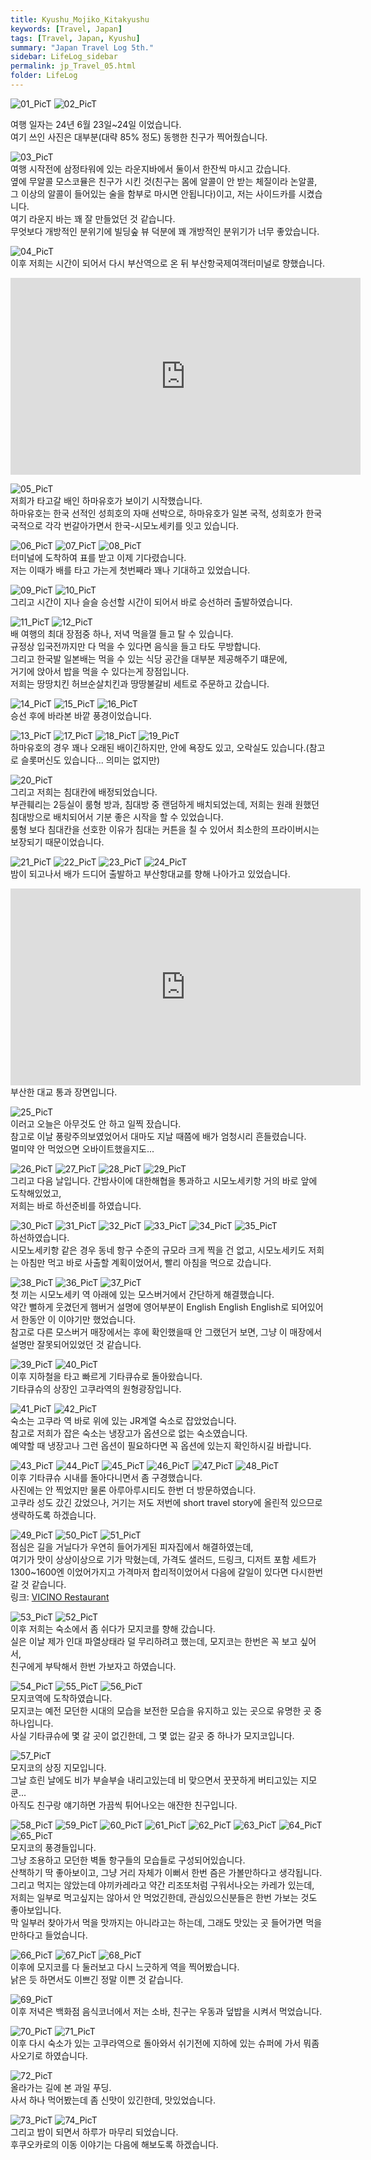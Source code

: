 ```yaml
---
title: Kyushu_Mojiko_Kitakyushu
keywords: [Travel, Japan]
tags: [Travel, Japan, Kyushu]
summary: "Japan Travel Log 5th."
sidebar: LifeLog_sidebar
permalink: jp_Travel_05.html
folder: LifeLog
---
```


![01_PicT](./trevel_JP/JP_06/01_PicT.png)
![02_PicT](./trevel_JP/JP_06/02_PicT.png)  

여행 일자는 24년 6월 23일~24일 이었습니다.  
여기 쓰인 사진은 대부분(대략 85% 정도) 동행한 친구가 찍어줬습니다.   

![03_PicT](./trevel_JP/JP_06/03_PicT.jpg)  
여행 시작전에 삼정타워에 있는 라운지바에서 둘이서 한잔씩 마시고 갔습니다.  
옆에 무알콜 모스코뮬은 친구가 시킨 것(친구는 몸에 알콜이 안 받는 체질이라 논알콜, 그 이상의 알콜이 들어있는 술을 함부로 마시면 안됩니다)이고, 저는 사이드카를 시켰습니다.  
여기 라운지 바는 꽤 잘 만들었던 것 같습니다.  
무엇보다 개방적인 분위기에 빌딩숲 뷰 덕분에 꽤 개방적인 분위기가 너무 좋았습니다.  

![04_PicT](./trevel_JP/JP_06/04_PicT.jpg)  
이후 저희는 시간이 되어서 다시 부산역으로 온 뒤 부산항국제여객터미널로 향했습니다.  

<iframe width="560" height="315" src="https://www.youtube.com/embed/j-vizSEh7YU?si=bcYZZVIqNenGemV6" title="YouTube video player" frameborder="0" allow="accelerometer; autoplay; clipboard-write; encrypted-media; gyroscope; picture-in-picture; web-share" referrerpolicy="strict-origin-when-cross-origin" allowfullscreen></iframe>

![05_PicT](./trevel_JP/JP_06/05_PicT.jpg)  
저희가 타고갈 배인 하마유호가 보이기 시작했습니다.  
하마유호는 한국 선적인 성희호의 자매 선박으로, 하마유호가 일본 국적, 성희호가 한국 국적으로 각각 번갈아가면서 한국-시모노세키를 잇고 있습니다.  

![06_PicT](./trevel_JP/JP_06/06_PicT.jpg)
![07_PicT](./trevel_JP/JP_06/07_PicT.jpg)
![08_PicT](./trevel_JP/JP_06/08_PicT.jpg)  
터미널에 도착하여 표를 받고 이제 기다렸습니다.  
저는 이때가 배를 타고 가는게 첫번째라 꽤나 기대하고 있었습니다.  

![09_PicT](./trevel_JP/JP_06/09_PicT.jpg)
![10_PicT](./trevel_JP/JP_06/10_PicT.jpg)  
그리고 시간이 지나 슬슬 승선할 시간이 되어서 바로 승선하러 출발하였습니다.  

![11_PicT](./trevel_JP/JP_06/11_PicT.jpg)
![12_PicT](./trevel_JP/JP_06/12_PicT.jpg)  
배 여행의 최대 장점중 하나, 저녁 먹을껄 들고 탈 수 있습니다.  
규정상 입국전까지만 다 먹을 수 있다면 음식을 들고 타도 무방합니다.  
그리고 한국발 일본배는 먹을 수 있는 식당 공간을 대부분 제공해주기 떄문에,  
거기에 앉아서 밥을 먹을 수 있다는게 장점입니다.  
저희는 땅땅치킨 허브순살치킨과 땅땅불갈비 세트로 주문하고 갔습니다.  

![14_PicT](./trevel_JP/JP_06/14_PicT.jpg)
![15_PicT](./trevel_JP/JP_06/15_PicT.jpg)
![16_PicT](./trevel_JP/JP_06/16_PicT.jpg)  
승선 후에 바라본 바깥 풍경이었습니다.  

![13_PicT](./trevel_JP/JP_06/13_PicT.jpg)
![17_PicT](./trevel_JP/JP_06/17_PicT.jpg)
![18_PicT](./trevel_JP/JP_06/18_PicT.jpg)
![19_PicT](./trevel_JP/JP_06/19_PicT.jpg)  
하마유호의 경우 꽤나 오래된 배이긴하지만, 안에 욕장도 있고, 오락실도 있습니다.(참고로 슬롯머신도 있습니다... 의미는 없지만)

![20_PicT](./trevel_JP/JP_06/20_PicT.jpg)  
그리고 저희는 침대칸에 배정되었습니다.  
부관훼리는 2등실이 룸형 방과, 침대방 중 랜덤하게 배치되었는데, 저희는 원래 원했던 침대방으로 배치되어서 기분 좋은 시작을 할 수 있었습니다.  
룸형 보다 침대칸을 선호한 이유가 침대는 커튼을 칠 수 있어서 최소한의 프라이버시는 보장되기 때문이었습니다.  

![21_PicT](./trevel_JP/JP_06/21_PicT.jpg)
![22_PicT](./trevel_JP/JP_06/22_PicT.jpg)
![23_PicT](./trevel_JP/JP_06/23_PicT.jpg)
![24_PicT](./trevel_JP/JP_06/24_PicT.jpg)  
밤이 되고나서 배가 드디어 출발하고 부산항대교를 향해 나아가고 있었습니다.  

<iframe width="560" height="315" src="https://www.youtube.com/embed/RiSgYcRYspc?si=NiWBT58R7u3jWJ3o" title="YouTube video player" frameborder="0" allow="accelerometer; autoplay; clipboard-write; encrypted-media; gyroscope; picture-in-picture; web-share" referrerpolicy="strict-origin-when-cross-origin" allowfullscreen></iframe>  
부산한 대교 통과 장면입니다.  

![25_PicT](./trevel_JP/JP_06/25_PicT.png)  
이러고 오늘은 아무것도 안 하고 일찍 잤습니다.  
참고로 이날 풍랑주의보였었어서 대마도 지날 때쯤에 배가 엄청시리 흔들렸습니다.  
멀미약 안 먹었으면 오바이트했을지도... 

![26_PicT](./trevel_JP/JP_06/26_PicT.jpg)
![27_PicT](./trevel_JP/JP_06/27_PicT.jpg)
![28_PicT](./trevel_JP/JP_06/28_PicT.jpg)
![29_PicT](./trevel_JP/JP_06/29_PicT.jpg)  
그리고 다음 날입니다. 간밤사이에 대한해협을 통과하고 시모노세키항 거의 바로 앞에 도착해있었고,  
저희는 바로 하선준비를 하였습니다.  

![30_PicT](./trevel_JP/JP_06/30_PicT.jpg)
![31_PicT](./trevel_JP/JP_06/31_PicT.jpg)
![32_PicT](./trevel_JP/JP_06/32_PicT.jpg)
![33_PicT](./trevel_JP/JP_06/33_PicT.jpg)
![34_PicT](./trevel_JP/JP_06/34_PicT.jpg)
![35_PicT](./trevel_JP/JP_06/35_PicT.jpg)  
하선하였습니다.  
시모노세키항 같은 경우 동네 항구 수준의 규모라 크게 찍을 건 없고, 시모노세키도 저희는 아침만 먹고 바로 사출할 계획이었어서, 빨리 아침을 먹으로 갔습니다.  

![38_PicT](./trevel_JP/JP_06/38_PicT.jpg)
![36_PicT](./trevel_JP/JP_06/36_PicT.jpg)
![37_PicT](./trevel_JP/JP_06/37_PicT.jpg)  
첫 끼는 시모노세키 역 아래에 있는 모스버거에서 간단하게 해결했습니다.  
약간 뻘하게 웃겼던게 햄버거 설명에 영어부분이 English English English로 되어있어서 한동안 이 이야기만 했었습니다.  
참고로 다른 모스버거 매장에서는 후에 확인했을때 안 그랬던거 보면, 그냥 이 매장에서 설명만 잘못되어있었던 것 같습니다.  

![39_PicT](./trevel_JP/JP_06/39_PicT.jpg)
![40_PicT](./trevel_JP/JP_06/40_PicT.jpg)  
이후 지하철을 타고 빠르게 기타큐슈로 돌아왔습니다.  
기타큐슈의 상장인 고쿠라역의 원형광장입니다.  

![41_PicT](./trevel_JP/JP_06/41_PicT.jpg)
![42_PicT](./trevel_JP/JP_06/42_PicT.jpg)  
숙소는 고쿠라 역 바로 위에 있는 JR계열 숙소로 잡았었습니다.  
참고로 저희가 잡은 숙소는 냉장고가 옵션으로 없는 숙소였습니다.  
예약할 때 냉장고나 그런 옵션이 필요하다면 꼭 옵션에 있는지 확인하시길 바랍니다.  

![43_PicT](./trevel_JP/JP_06/43_PicT.jpg)
![44_PicT](./trevel_JP/JP_06/44_PicT.jpg)
![45_PicT](./trevel_JP/JP_06/45_PicT.jpg)
![46_PicT](./trevel_JP/JP_06/46_PicT.jpg)
![47_PicT](./trevel_JP/JP_06/47_PicT.jpg)
![48_PicT](./trevel_JP/JP_06/48_PicT.jpg)  
이후 기타큐슈 시내를 돌아다니면서 좀 구경했습니다.  
사진에는 안 찍었지만 물론 아루아루시티도 한번 더 방문하였습니다.  
고쿠라 성도 갔긴 갔었으나, 거기는 저도 저번에 short travel story에 올린적 있으므로 생략하도록 하겠습니다.  

![49_PicT](./trevel_JP/JP_06/49_PicT.jpg)
![50_PicT](./trevel_JP/JP_06/50_PicT.jpg)
![51_PicT](./trevel_JP/JP_06/51_PicT.jpg)  
점심은 길을 거닐다가 우연히 들어가게된 피자집에서 해결하였는데,  
여기가 맛이 상상이상으로 기가 막혔는데, 가격도 샐러드, 드링크, 디저트 포함 세트가 1300~1600엔 이었어가지고 가격마저 합리적이었어서 다음에 갈일이 있다면 다시한번 갈 것 같습니다.  
링크: [VICINO Restaurant](https://maps.app.goo.gl/VQ9WW3YZfbSxFZUZA)  

![53_PicT](./trevel_JP/JP_06/53_PicT.jpg)
![52_PicT](./trevel_JP/JP_06/52_PicT.jpg)  
이후 저희는 숙소에서 좀 쉬다가 모지코를 향해 갔습니다.  
실은 이날 제가 인대 파열상태라 덜 무리하려고 했는데, 모지코는 한번은 꼭 보고 싶어서,  
친구에게 부탁해서 한번 가보자고 하였습니다.  

![54_PicT](./trevel_JP/JP_06/54_PicT.jpg)
![55_PicT](./trevel_JP/JP_06/55_PicT.jpg)
![56_PicT](./trevel_JP/JP_06/56_PicT.jpg)  
모지코역에 도착하였습니다.  
모지코는 예전 모던한 시대의 모습을 보전한 모습을 유지하고 있는 곳으로 유명한 곳 중 하나입니다.  
사실 기타큐슈에 몇 갈 곳이 없긴한데, 그 몇 없는 갈곳 중 하나가 모지코입니다.  

![57_PicT](./trevel_JP/JP_06/57_PicT.jpg)  
모지코의 상징 지모입니다.  
그날 흐린 날에도 비가 부슬부슬 내리고있는데 비 맞으면서 꿋꿋하게 버티고있는 지모쿤...  
아직도 친구랑 얘기하면 가끔씩 튀어나오는 애잔한 친구입니다.  

![58_PicT](./trevel_JP/JP_06/58_PicT.jpg)
![59_PicT](./trevel_JP/JP_06/59_PicT.jpg)
![60_PicT](./trevel_JP/JP_06/60_PicT.jpg)
![61_PicT](./trevel_JP/JP_06/61_PicT.jpg)
![62_PicT](./trevel_JP/JP_06/62_PicT.jpg)
![63_PicT](./trevel_JP/JP_06/63_PicT.jpg)
![64_PicT](./trevel_JP/JP_06/64_PicT.jpg)
![65_PicT](./trevel_JP/JP_06/65_PicT.jpg)  
모지코의 풍경들입니다.  
그냥 조용하고 모던한 벽돌 항구들의 모습들로 구성되어있습니다.  
산책하기 딱 좋아보이고, 그냥 거리 자체가 이뻐서 한번 즘은 가볼만하다고 생각됩니다.  
그리고 먹지는 않았는데 야끼카레라고 약간 리조또처럼 구워서나오는 카레가 있는데,  
저희는 일부로 먹고싶지는 않아서 안 먹었긴한데, 관심있으신분들은 한번 가보는 것도 좋아보입니다.  
막 일부러 찾아가서 먹을 맛까지는 아니라고는 하는데, 그래도 맛있는 곳 들어가면 먹을만하다고 들었습니다.  

![66_PicT](./trevel_JP/JP_06/66_PicT.jpg)
![67_PicT](./trevel_JP/JP_06/67_PicT.jpg)
![68_PicT](./trevel_JP/JP_06/68_PicT.jpg)  
이후에 모지코를 다 둘러보고 다시 느긋하게 역을 찍어봤습니다.  
낡은 듯 하면서도 이쁘긴 정말 이쁜 것 같습니다.  

![69_PicT](./trevel_JP/JP_06/69_PicT.jpg)  
이후 저녁은 백화점 음식코너에서 저는 소바, 친구는 우동과 덮밥을 시켜서 먹었습니다.  

![70_PicT](./trevel_JP/JP_06/70_PicT.jpg)
![71_PicT](./trevel_JP/JP_06/71_PicT.jpg)  
이후 다시 숙소가 있는 고쿠라역으로 돌아와서 쉬기전에 지하에 있는 슈퍼에 가서 뭐좀 사오기로 하였습니다.  

![72_PicT](./trevel_JP/JP_06/72_PicT.jpg)  
올라가는 길에 본 과일 푸딩.  
사서 하나 먹어봤는데 좀 신맛이 있긴한데, 맛있었습니다.  

![73_PicT](./trevel_JP/JP_06/73_PicT.jpg)
![74_PicT](./trevel_JP/JP_06/74_PicT.jpg)  
그리고 밤이 되면서 하루가 마무리 되었습니다.  
후쿠오카로의 이동 이야기는 다음에 해보도록 하겠습니다.  
